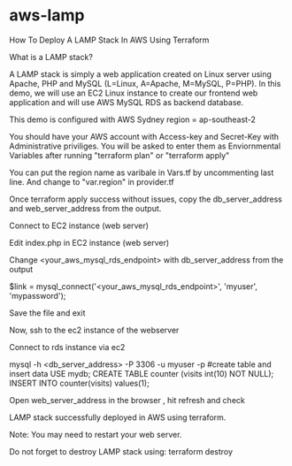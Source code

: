 # aws-lamp
How To Deploy A LAMP Stack In AWS Using Terraform


What is a LAMP stack?

A LAMP stack is simply a web application created on Linux server using Apache, PHP and MySQL (L=Linux, A=Apache, M=MySQL, P=PHP). In this demo, we will use an EC2 Linux instance to create our frontend web application and will use AWS MySQL RDS as backend database.

This demo is configured with AWS Sydney region = ap-southeast-2

You should have your AWS account with Access-key and Secret-Key with Administrative priviliges. You will be asked to enter them as Enviornmental Variables after running "terraform plan" or "terraform apply"

You can put the region name as varibale in Vars.tf by uncommenting last line. And change to "var.region" in provider.tf

Once terraform apply success without issues, copy the db_server_address and web_server_address from the output.

Connect to EC2 instance (web server)

Edit index.php in EC2 instance (web server)

Change <your_aws_mysql_rds_endpoint> with db_server_address from the output

$link = mysql_connect('<your_aws_mysql_rds_endpoint>', 'myuser', 'mypassword');

Save the file and exit

Now, ssh to the ec2 instance of the webserver

Connect to rds instance via ec2

mysql -h <db_server_address> -P 3306 -u myuser -p
#create table and insert data
USE mydb;
CREATE TABLE counter (visits int(10) NOT NULL);
INSERT INTO counter(visits) values(1);

Open web_server_address in the browser , hit refresh and check

LAMP stack successfully deployed in AWS using terraform.

Note: You may need to restart your web server.

Do not forget to destroy LAMP stack using: terraform destroy




